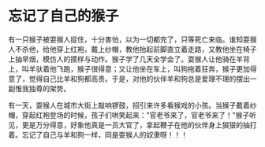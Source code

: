 # 忘记了自己的猴子

有一只猴子被耍猴人捉住，十分害怕，以为一切都完了，只等死亡来临。谁知耍猴人不杀他，给他穿上红袍，戴上纱帽，教他抬起前脚直立着走路，又教他坐在椅子上抽旱烟，模仿人的摸样与动作。猴子学了几天全学会了。耍猴人让他骑在羊背上，叫羊驮着他飞跑，猴子很得意；又让他坐在车上，叫狗拖着狂奔，猴子更加得意了，觉得自己比羊和狗都高贵。于是，对他的伙伴羊和狗总是爱理不理的摆出一副惟我独尊的架势。 

有一天，耍猴人在城市大街上敲响锣鼓，招引来许多看猴戏的小孩。当猴子戴着纱帽，穿起红袍登场的时候，孩子们哄笑起来："官老爷来了，官老爷来了！"猴子听见，更是万分得意，好象他真是一员大官了，拿起鞭子在他的伙伴身上狠狠的抽打着。忘记了自己与羊和狗一样，同是耍猴人的奴隶呀！！！
 